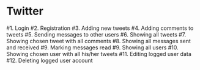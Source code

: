 # Twitter

#1. Login
#2. Registration
#3. Adding new tweets
#4. Adding comments to tweets
#5. Sending messages to other users
#6. Showing all tweets
#7. Showing chosen tweet with all comments
#8. Showing all messages sent and received
#9. Marking messages read
#9. Showing all users
#10. Showing chosen user with all his/her tweets
#11. Editing logged user data
#12. Deleting logged user account


